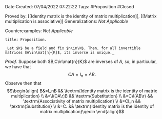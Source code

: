 <br />
<br />

Date Created: 07/04/2022 07:22:22
Tags: #Proposition #Closed

Proved by: [[Identity matrix is the identity of matrix multiplication]], [[Matrix multiplication is associative]]
Generalizations: _Not Applicable_

Counterexamples: _Not Applicable_

``` ad-Proposition
title: Proposition.

_Let $K$ be a field and fix $n\in\N$. Then, for all invertible matrices $A\in\mat{n}{K}$, its inverse is unique._

```

_Proof_. Suppose both $B,C\in\mat{n}{K}$ are inverses of $A$, so, in particular, we have that
$$\begin{equation}
    CA=I_n=AB.
\end{equation}$$
Observe then that
$$\begin{align}
    B&=I_nB && \textrm{Identity matrix is the identity of matrix multiplication} \\
    &=\l(CA\r)B && \textrm{Substitution} \\
    &=C\l(AB\r) && \textrm{Associativity of matrix multiplication} \\
    &=CI_n && \textrm{Substitution} \\
    &=C. && \textrm{Identity matrix is the identity of matrix multiplication}\qedin
\end{align}$$
